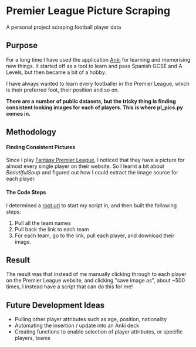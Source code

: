 # Premier League Picture Scraping
A personal project scraping football player data

## Purpose
For a long time I have used the application [Anki](https://apps.ankiweb.net/) for learning and memorising new things. It started off as a tool to learn and pass Spanish GCSE and A Levels, but then became a bit of a hobby. 

I have always wanted to learn every footballer in the Premier League, which is their preferred foot, their position and so on.

**There are a number of public datasets, but the tricky thing is finding consistent looking images for each of players. This is where pl_pics.py comes in.**

## Methodology

#### Finding Consistent Pictures
Since I play [Fantasy Premier League](https://www.premierleague.com/), I noticed that they have a picture for almost every single player on their website. So I learnt a bit about *BeautifulSoup* and figured out how I could extract the image source for each player.

#### The Code Steps
I determined a [root url](https://www.premierleague.com/clubs) to start my script in, and then built the following steps:
 1. Pull all the team names
 2. Pull back the link to each team
 3. For each team, go to the link, pull each player, and download their image.
 
## Result
The result was that instead of me manually clicking through to each player on the Premier League website, and clicking "save image as", about ~500 times, I instead have a script that can do this for me!

## Future Development Ideas
 * Pulling other player attributes such as age, position, nationality
 * Automating the insertion / update into an Anki deck 
 * Creating functions to enable selection of player attributes, or specific players, teams


